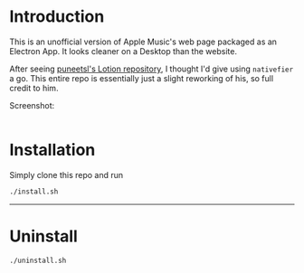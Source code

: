 # Introduction

This is an unofficial version of Apple Music's web page packaged as an Electron App. It looks cleaner on a Desktop than the website.

After seeing [puneetsl's Lotion repository](https://github.com/puneetsl/lotion), I thought I'd give using `nativefier` a go. This entire repo is essentially just a slight reworking of his, so full credit to him.

Screenshot:

![]()

# Installation

Simply clone this repo and run

```bash
./install.sh
```

-------


# Uninstall

```bash
./uninstall.sh
```

